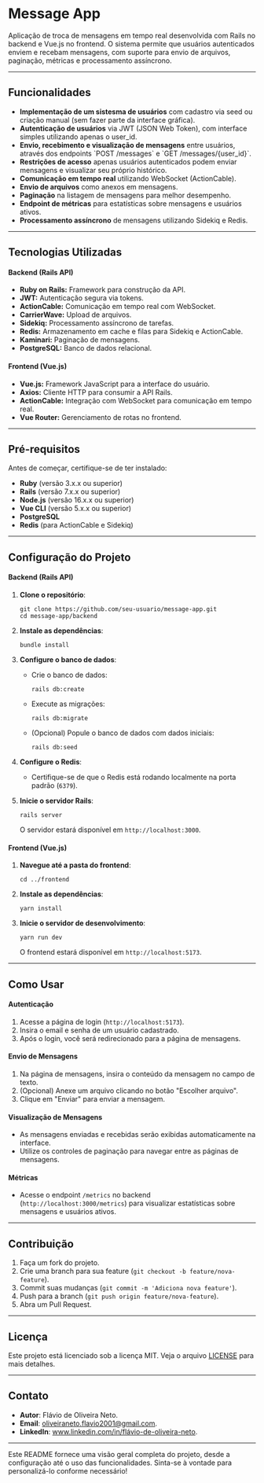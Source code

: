 <h1><b>Message App</b></h1>

<p>Aplicação de troca de mensagens em tempo real desenvolvida com Rails no backend e Vue.js no frontend. O sistema permite que usuários autenticados enviem e recebam mensagens, com suporte para envio de arquivos, paginação, métricas e processamento assíncrono.</p>

<hr>

<h2>Funcionalidades</h2>
<ul>
  <li><b>Implementação de um sistesma de usuários</b> com cadastro via seed ou criação manual (sem fazer parte da interface gráfica).</li>
  <li><b>Autenticação de usuários</b> via JWT (JSON Web Token), com interface simples utilizando apenas o user_id.</li>
  <li><b>Envio, recebimento e visualização de mensagens</b> entre usuários, através dos endpoints `POST /messages` e `GET /messages/{user_id}`.</li>
  <li><b>Restrições de acesso</b> apenas usuários autenticados podem enviar mensagens e visualizar seu próprio histórico.</li>
  <li><b>Comunicação em tempo real</b> utilizando WebSocket (ActionCable).</li>
  <li><b>Envio de arquivos</b> como anexos em mensagens.</li>
  <li><b>Paginação</b> na listagem de mensagens para melhor desempenho.</li>
  <li><b>Endpoint de métricas</b> para estatísticas sobre mensagens e usuários ativos.</li>
  <li><b>Processamento assíncrono</b> de mensagens utilizando Sidekiq e Redis.</li>
</ul>

<hr>

<h2>Tecnologias Utilizadas</h2>
<h4>Backend (Rails API)</h4>
<ul>
  <li><b>Ruby on Rails:</b> Framework para construção da API.</li>
  <li><b>JWT:</b> Autenticação segura via tokens.</li>
  <li><b>ActionCable:</b> Comunicação em tempo real com WebSocket.</li>
  <li><b>CarrierWave:</b> Upload de arquivos.</li>
  <li><b>Sidekiq:</b> Processamento assíncrono de tarefas.</li>
  <li><b>Redis:</b> Armazenamento em cache e filas para Sidekiq e ActionCable.</li>
  <li><b>Kaminari:</b> Paginação de mensagens.</li>
  <li><b>PostgreSQL:</b> Banco de dados relacional.</li>
</ul>

<h4>Frontend (Vue.js)</h4>
<ul>
  <li><b>Vue.js:</b> Framework JavaScript para a interface do usuário.</li>
  <li><b>Axios:</b> Cliente HTTP para consumir a API Rails.</li>
  <li><b>ActionCable:</b> Integração com WebSocket para comunicação em tempo real.</li>
  <li><b>Vue Router:</b> Gerenciamento de rotas no frontend.</li>
</ul>

<hr>

<h2>Pré-requisitos</h2>
<p>Antes de começar, certifique-se de ter instalado:</p>
<ul>
  <li><b>Ruby</b> (versão 3.x.x ou superior)</li>
  <li><b>Rails</b> (versão 7.x.x ou superior)</li>
  <li><b>Node.js</b> (versão 16.x.x ou superior)</li>
  <li><b>Vue CLI</b> (versão 5.x.x ou superior)</li>
  <li><b>PostgreSQL</b></li>
  <li><b>Redis</b> (para ActionCable e Sidekiq)</li>
</ul>

<hr>

<h2>Configuração do Projeto</h2>
<h4>Backend (Rails API)</h4>

1. **Clone o repositório**:
   ```
   git clone https://github.com/seu-usuario/message-app.git
   cd message-app/backend
   ```

2. **Instale as dependências**:
   ```
   bundle install
   ```

3. **Configure o banco de dados**:
   - Crie o banco de dados:
     ```
     rails db:create
     ```
   - Execute as migrações:
     ```
     rails db:migrate
     ```
   - (Opcional) Popule o banco de dados com dados iniciais:
     ```
     rails db:seed
     ```

4. **Configure o Redis**:
   - Certifique-se de que o Redis está rodando localmente na porta padrão (`6379`).

5. **Inicie o servidor Rails**:
   ```
   rails server
   ```
   O servidor estará disponível em `http://localhost:3000`.

<h4>Frontend (Vue.js)</h4>

1. **Navegue até a pasta do frontend**:
   ```
   cd ../frontend
   ```

2. **Instale as dependências**:
   ```
   yarn install
   ```

3. **Inicie o servidor de desenvolvimento**:
   ```
   yarn run dev
   ```
   O frontend estará disponível em `http://localhost:5173`.

<hr>

<h2>Como Usar</h2>
<h4>Autenticação</h4>

1. Acesse a página de login (`http://localhost:5173`).
2. Insira o email e senha de um usuário cadastrado.
3. Após o login, você será redirecionado para a página de mensagens.

<h4>Envio de Mensagens</h4>

1. Na página de mensagens, insira o conteúdo da mensagem no campo de texto.
2. (Opcional) Anexe um arquivo clicando no botão "Escolher arquivo".
3. Clique em "Enviar" para enviar a mensagem.

<h4>Visualização de Mensagens</h4>

- As mensagens enviadas e recebidas serão exibidas automaticamente na interface.
- Utilize os controles de paginação para navegar entre as páginas de mensagens.

<h4>Métricas</h4>

- Acesse o endpoint `/metrics` no backend (`http://localhost:3000/metrics`) para visualizar estatísticas sobre mensagens e usuários ativos.

<hr>

<h2>Contribuição</h2>

1. Faça um fork do projeto.
2. Crie uma branch para sua feature (`git checkout -b feature/nova-feature`).
3. Commit suas mudanças (`git commit -m 'Adiciona nova feature'`).
4. Push para a branch (`git push origin feature/nova-feature`).
5. Abra um Pull Request.

<hr>

<h2>Licença</h2>

Este projeto está licenciado sob a licença MIT. Veja o arquivo [LICENSE](LICENSE) para mais detalhes.

<hr>

<h2>Contato</h2>

- **Autor**: Flávio de Oliveira Neto.
- **Email**: oliveiraneto.flavio2001@gmail.com.
- **LinkedIn**: www.linkedin.com/in/flávio-de-oliveira-neto. 

<hr>

<p>Este README fornece uma visão geral completa do projeto, desde a configuração até o uso das funcionalidades. Sinta-se à vontade para personalizá-lo conforme necessário!</p>
